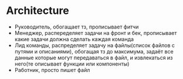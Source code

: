 # Architecture
- Руководитель, обогащает тз, прописывает фитчи
- Менеджер, распеределяет задачи на фронт и бек, прописывает какие задачи должна сделать каждая команда
- Лид команды, распределяет задачу на файлы(список файлов с путями и описаниями), обогащая тз до максимума, задаёт все данные которые могут передаваться в файл, и извлекаться из него(те описывает функции или компоненты)
- Работник, просто пишет файл